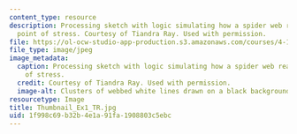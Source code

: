 ```yaml
---
content_type: resource
description: Processing sketch with logic simulating how a spider web reacts to a
  point of stress. Courtesy of Tiandra Ray. Used with permission.
file: https://ol-ocw-studio-app-production.s3.amazonaws.com/courses/4-112-architecture-design-fundamentals-i-nano-machines-fall-2012/1f998c69b32b4e1a91fa1908803c5ebc_Thumbnail_Ex1_TR.jpg
file_type: image/jpeg
image_metadata:
  caption: Processing sketch with logic simulating how a spider web reacts to a point
    of stress.
  credit: Courtesy of Tiandra Ray. Used with permission.
  image-alt: Clusters of webbed white lines drawn on a black background.
resourcetype: Image
title: Thumbnail_Ex1_TR.jpg
uid: 1f998c69-b32b-4e1a-91fa-1908803c5ebc
---
```

